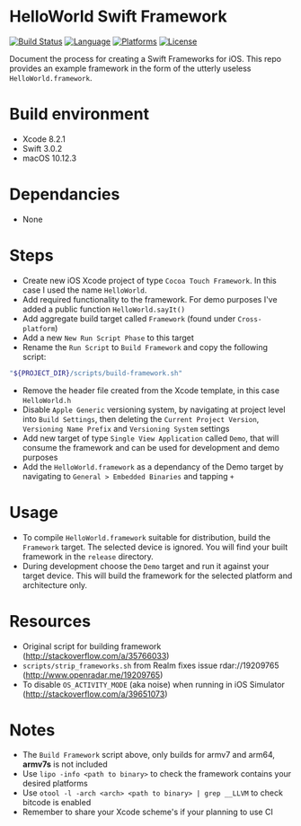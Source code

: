# HelloWorld Swift Framework
[![Build Status](https://img.shields.io/travis/graemer957/helloworld-swift-framework/master.svg?style=flat-square)](https://travis-ci.org/graemer957/helloworld-swift-framework)
[![Language](https://img.shields.io/badge/language-Swift%203.0-orange.svg?style=flat-square)](https://developer.apple.com/swift/)
[![Platforms](https://img.shields.io/badge/platform-ios-yellow.svg?style=flat-square)](http://www.apple.com/ios/)
[![License](https://img.shields.io/badge/license-Apache--2.0-lightgrey.svg?style=flat-square)](https://github.com/graemer957/helloworld-swift-framework/blob/master/LICENSE)

Document the process for creating a Swift Frameworks for iOS.  This repo provides an example framework in the form of the utterly useless `HelloWorld.framework`.

# Build environment
- Xcode 8.2.1
- Swift 3.0.2
- macOS 10.12.3

# Dependancies
- None

# Steps
- Create new iOS Xcode project of type `Cocoa Touch Framework`. In this case I used the name `HelloWorld`.
- Add required functionality to the framework. For demo purposes I've added a public function `HelloWorld.sayIt()`
- Add aggregate build target called `Framework` (found under `Cross-platform`)
- Add a new `New Run Script Phase` to this target
- Rename the `Run Script` to `Build Framework` and copy the following script:
```bash
"${PROJECT_DIR}/scripts/build-framework.sh"
```
- Remove the header file created from the Xcode template, in this case `HelloWorld.h`
- Disable `Apple Generic` versioning system, by navigating at project level into `Build Settings`, then deleting the `Current Project Version`, `Versioning Name Prefix` and `Versioning System` settings
- Add new target of type `Single View Application` called `Demo`, that will consume the framework and can be used for development and demo purposes
- Add the `HelloWorld.framework` as a dependancy of the Demo target by navigating to `General > Embedded Binaries` and tapping `+`

# Usage
- To compile `HelloWorld.framework` suitable for distribution, build the `Framework` target. The selected device is ignored. You will find your built framework in the `release` directory.
- During development choose the `Demo` target and run it against your target device. This will build the framework for the selected platform and architecture only.

# Resources
- Original script for building framework (http://stackoverflow.com/a/35766033)
- `scripts/strip_frameworks.sh` from Realm fixes issue rdar://19209765 (http://www.openradar.me/19209765)
- To disable `OS_ACTIVITY_MODE` (aka noise) when running in iOS Simulator (http://stackoverflow.com/a/39651073)

# Notes
- The `Build Framework` script above, only builds for armv7 and arm64, **armv7s** is not included
- Use `lipo -info <path to binary>` to check the framework contains your desired platforms
- Use `otool -l -arch <arch> <path to binary> | grep __LLVM` to check bitcode is enabled
- Remember to share your Xcode scheme's if your planning to use CI
